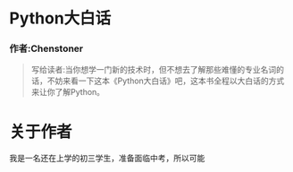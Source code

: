 # Python大白话

### 作者:Chenstoner


> 写给读者:当你想学一门新的技术时，但不想去了解那些难懂的专业名词的话，不妨来看一下这本《Python大白话》吧，这本书全程以大白话的方式来让你了解Python。


# 关于作者

我是一名还在上学的初三学生，准备面临中考，所以可能
